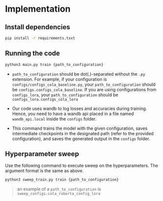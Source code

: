 # Implementation

## Install dependencies

```bash
pip install -r requirements.txxt
```

## Running the code

``` bash
python3 main.py train {path_to_configuration}
```

* `path_to_configuration` should be dot(.)-separated without the `.py` extension. For example, if your configuration is `configs/configs_cola_baseline.py`, your `path_to_configuration` should be `configs.configs_cola_baseline`. If you are using configurations from `configs_lora`, your `path_to_configuration` should be `configs_lora.configs_cola_lora`

* Our code uses wandb to log losses and accuracies during training. Hence, you need to have a wandb api placed in a file named `wandb_api.local` inside the `configs` folder. 

* This command trains the model with the given configuration, saves intermediate checkpoints in the designated path (refer to the provided configuration), and saves the generated output in the `configs` folder.


## Hyperparameter sweep

Use the following command to execute sweep on the hyperparameters. The argument format is the same as above.

``` bash
python3 sweep_train.py train {path_to_configuration}
```
> an example of a `path_to_configuration` is  `sweep_configs.cola_roberta_config_lora`
